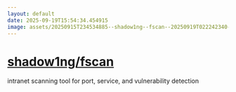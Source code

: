 ```yaml
---
layout: default
date: 2025-09-19T15:54:34.454915
image: assets/20250915T234534885--shadow1ng--fscan--20250919T022242340--cropped.png
---
```


# [shadow1ng/fscan](https://github.com/shadow1ng/fscan)

intranet scanning tool for port, service, and vulnerability detection
